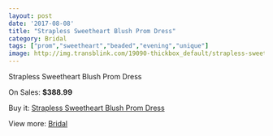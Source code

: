 ```yaml
---
layout: post
date: '2017-08-08'
title: "Strapless Sweetheart Blush Prom Dress"
category: Bridal
tags: ["prom","sweetheart","beaded","evening","unique"]
image: http://img.transblink.com/19090-thickbox_default/strapless-sweetheart-blush-prom-dress.jpg
---
```

Strapless Sweetheart Blush Prom Dress

On Sales: **$388.99**
<a href="https://www.transblink.com/en/bridal/5967-strapless-sweetheart-blush-prom-dress.html"><amp-img layout="responsive" width="600" height="600" src="//img.transblink.com/19090-thickbox_default/strapless-sweetheart-blush-prom-dress.jpg" alt="Strapless Sweetheart Blush Prom Dress 0" /></a>
<a href="https://www.transblink.com/en/bridal/5967-strapless-sweetheart-blush-prom-dress.html"><amp-img layout="responsive" width="600" height="600" src="//img.transblink.com/19091-thickbox_default/strapless-sweetheart-blush-prom-dress.jpg" alt="Strapless Sweetheart Blush Prom Dress 1" /></a>

Buy it: [Strapless Sweetheart Blush Prom Dress](https://www.transblink.com/en/bridal/5967-strapless-sweetheart-blush-prom-dress.html "Strapless Sweetheart Blush Prom Dress")

View more: [Bridal](https://www.transblink.com/en/3-bridal "Bridal")